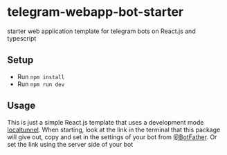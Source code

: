 # telegram-webapp-bot-starter
starter web application template for telegram bots on React.js and typescript

## Setup

- Run `npm install`
- Run `npm run dev`

## Usage

This is just a simple React.js template that uses a development mode [localtunnel](https://localtunnel.org/). When starting, look at the link in the terminal that this package will give out, copy and set in the settings of your bot from [@BotFather](https://t.me/BotFather). Or set the link using the server side of your bot
